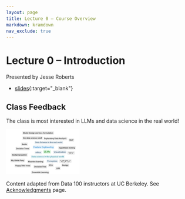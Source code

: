 ```yaml
---
layout: page
title: Lecture 0 – Course Overview
markdown: kramdown
nav_exclude: true
---
```


# Lecture 0 – Introduction

Presented by Jesse Roberts


- [slides](https://docs.google.com/presentation/d/1WpQ4Y49L_cKJ3uyF6irlWu_X0-6qBQm97-UvR3hLCsk/edit?usp=sharing){:target="_blank"}
<!-- - [code](https://data100.datahub.berkeley.edu/hub/user-redirect/git-pull?repo=https%3A%2F%2Fgithub.com%2FDS-100%2Ffa24-student&urlpath=lab%2Ftree%2Ffa24-student%2Flecture%2Flec01%2Flec01.ipynb&branch=main){:target="_blank"} -->
<!-- - [code HTML](../../resources/assets/lectures/lec01/lec01.html) -->


## Class Feedback

The class is most interested in LLMs and data science in the real world!

<img src="/resources/assets/images/Interests.jpg" alt="Word Cloud" width="200"/>


Content adapted from Data 100 instructors at UC Berkeley. See [Acknowledgments](../../acks) page.
